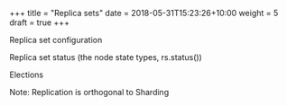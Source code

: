 +++
title = "Replica sets"
date =  2018-05-31T15:23:26+10:00
weight = 5
draft = true
+++

Replica set configuration

Replica set status (the node state types, rs.status())

Elections

Note: Replication is orthogonal to Sharding
